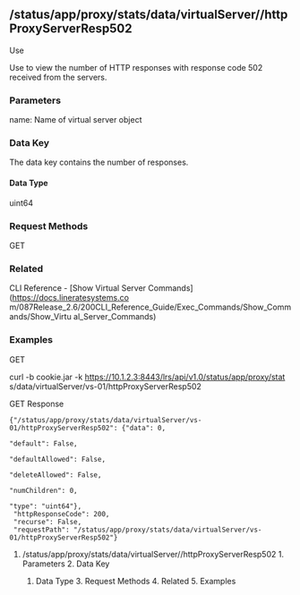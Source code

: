 ## /status/app/proxy/stats/data/virtualServer/<name>/httpProxyServerResp502

Use

Use to view the number of HTTP responses with response code 502 received from
the servers.

### Parameters

name: Name of virtual server object

### Data Key

The data key contains the number of responses.

#### Data Type

uint64

### Request Methods

GET

### Related

CLI Reference - [Show Virtual Server Commands](https://docs.lineratesystems.co
m/087Release_2.6/200CLI_Reference_Guide/Exec_Commands/Show_Commands/Show_Virtu
al_Server_Commands)

### Examples

GET

curl -b cookie.jar -k https://10.1.2.3:8443/lrs/api/v1.0/status/app/proxy/stat
s/data/virtualServer/vs-01/httpProxyServerResp502

GET Response

    
    
    {"/status/app/proxy/stats/data/virtualServer/vs-01/httpProxyServerResp502": {"data": 0,
                                                                               "default": False,
                                                                               "defaultAllowed": False,
                                                                               "deleteAllowed": False,
                                                                               "numChildren": 0,
                                                                               "type": "uint64"},
     "httpResponseCode": 200,
     "recurse": False,
     "requestPath": "/status/app/proxy/stats/data/virtualServer/vs-01/httpProxyServerResp502"}
    

  1. /status/app/proxy/stats/data/virtualServer/<name>/httpProxyServerResp502
    1. Parameters
    2. Data Key
      1. Data Type
    3. Request Methods
    4. Related
    5. Examples

